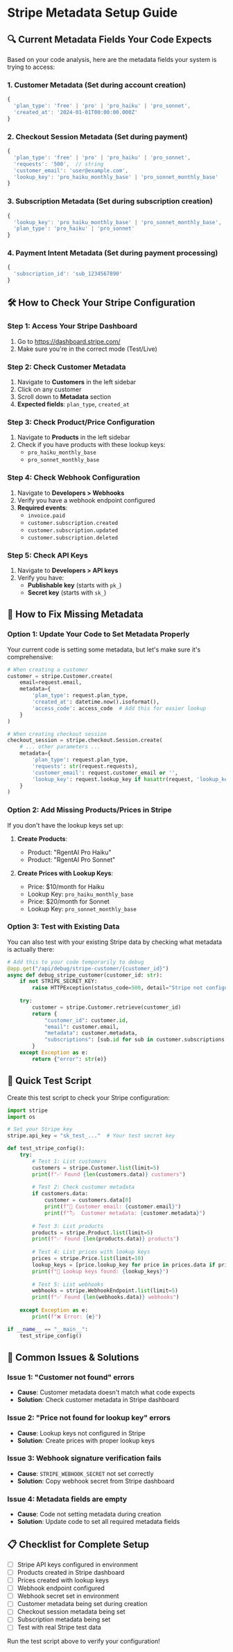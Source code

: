 # Stripe Metadata Setup Guide

## 🔍 **Current Metadata Fields Your Code Expects**

Based on your code analysis, here are the metadata fields your system is trying to access:

### **1. Customer Metadata (Set during account creation)**
```javascript
{
  'plan_type': 'free' | 'pro' | 'pro_haiku' | 'pro_sonnet',
  'created_at': '2024-01-01T00:00:00.000Z'
}
```

### **2. Checkout Session Metadata (Set during payment)**
```javascript
{
  'plan_type': 'free' | 'pro' | 'pro_haiku' | 'pro_sonnet',
  'requests': '500',  // string
  'customer_email': 'user@example.com',
  'lookup_key': 'pro_haiku_monthly_base' | 'pro_sonnet_monthly_base'
}
```

### **3. Subscription Metadata (Set during subscription creation)**
```javascript
{
  'lookup_key': 'pro_haiku_monthly_base' | 'pro_sonnet_monthly_base',
  'plan_type': 'pro_haiku' | 'pro_sonnet'
}
```

### **4. Payment Intent Metadata (Set during payment processing)**
```javascript
{
  'subscription_id': 'sub_1234567890'
}
```

## 🛠️ **How to Check Your Stripe Configuration**

### **Step 1: Access Your Stripe Dashboard**
1. Go to https://dashboard.stripe.com/
2. Make sure you're in the correct mode (Test/Live)

### **Step 2: Check Customer Metadata**
1. Navigate to **Customers** in the left sidebar
2. Click on any customer
3. Scroll down to **Metadata** section
4. **Expected fields**: `plan_type`, `created_at`

### **Step 3: Check Product/Price Configuration**
1. Navigate to **Products** in the left sidebar
2. Check if you have products with these lookup keys:
   - `pro_haiku_monthly_base`
   - `pro_sonnet_monthly_base`

### **Step 4: Check Webhook Configuration**
1. Navigate to **Developers > Webhooks**
2. Verify you have a webhook endpoint configured
3. **Required events**:
   - `invoice.paid`
   - `customer.subscription.created`
   - `customer.subscription.updated`
   - `customer.subscription.deleted`

### **Step 5: Check API Keys**
1. Navigate to **Developers > API keys**
2. Verify you have:
   - **Publishable key** (starts with `pk_`)
   - **Secret key** (starts with `sk_`)

## 🔧 **How to Fix Missing Metadata**

### **Option 1: Update Your Code to Set Metadata Properly**

Your current code is setting some metadata, but let's make sure it's comprehensive:

```python
# When creating a customer
customer = stripe.Customer.create(
    email=request.email,
    metadata={
        'plan_type': request.plan_type,
        'created_at': datetime.now().isoformat(),
        'access_code': access_code  # Add this for easier lookup
    }
)

# When creating checkout session
checkout_session = stripe.checkout.Session.create(
    # ... other parameters ...
    metadata={
        'plan_type': request.plan_type,
        'requests': str(request.requests),
        'customer_email': request.customer_email or '',
        'lookup_key': request.lookup_key if hasattr(request, 'lookup_key') else ''
    }
)
```

### **Option 2: Add Missing Products/Prices in Stripe**

If you don't have the lookup keys set up:

1. **Create Products**:
   - Product: "RgentAI Pro Haiku"
   - Product: "RgentAI Pro Sonnet"

2. **Create Prices with Lookup Keys**:
   - Price: $10/month for Haiku
   - Lookup Key: `pro_haiku_monthly_base`
   - Price: $20/month for Sonnet  
   - Lookup Key: `pro_sonnet_monthly_base`

### **Option 3: Test with Existing Data**

You can also test with your existing Stripe data by checking what metadata is actually there:

```python
# Add this to your code temporarily to debug
@app.get("/api/debug/stripe-customer/{customer_id}")
async def debug_stripe_customer(customer_id: str):
    if not STRIPE_SECRET_KEY:
        raise HTTPException(status_code=500, detail="Stripe not configured")
    
    try:
        customer = stripe.Customer.retrieve(customer_id)
        return {
            "customer_id": customer.id,
            "email": customer.email,
            "metadata": customer.metadata,
            "subscriptions": [sub.id for sub in customer.subscriptions.data]
        }
    except Exception as e:
        return {"error": str(e)}
```

## 🧪 **Quick Test Script**

Create this test script to check your Stripe configuration:

```python
import stripe
import os

# Set your Stripe key
stripe.api_key = "sk_test_..."  # Your test secret key

def test_stripe_config():
    try:
        # Test 1: List customers
        customers = stripe.Customer.list(limit=5)
        print(f"✅ Found {len(customers.data)} customers")
        
        # Test 2: Check customer metadata
        if customers.data:
            customer = customers.data[0]
            print(f"📧 Customer email: {customer.email}")
            print(f"🏷️  Customer metadata: {customer.metadata}")
        
        # Test 3: List products
        products = stripe.Product.list(limit=5)
        print(f"✅ Found {len(products.data)} products")
        
        # Test 4: List prices with lookup keys
        prices = stripe.Price.list(limit=10)
        lookup_keys = [price.lookup_key for price in prices.data if price.lookup_key]
        print(f"🔑 Lookup keys found: {lookup_keys}")
        
        # Test 5: List webhooks
        webhooks = stripe.WebhookEndpoint.list(limit=5)
        print(f"✅ Found {len(webhooks.data)} webhooks")
        
    except Exception as e:
        print(f"❌ Error: {e}")

if __name__ == "__main__":
    test_stripe_config()
```

## 🚨 **Common Issues & Solutions**

### **Issue 1: "Customer not found" errors**
- **Cause**: Customer metadata doesn't match what code expects
- **Solution**: Check customer metadata in Stripe dashboard

### **Issue 2: "Price not found for lookup key" errors**
- **Cause**: Lookup keys not configured in Stripe
- **Solution**: Create prices with proper lookup keys

### **Issue 3: Webhook signature verification fails**
- **Cause**: `STRIPE_WEBHOOK_SECRET` not set correctly
- **Solution**: Copy webhook secret from Stripe dashboard

### **Issue 4: Metadata fields are empty**
- **Cause**: Code not setting metadata during creation
- **Solution**: Update code to set all required metadata fields

## 📋 **Checklist for Complete Setup**

- [ ] Stripe API keys configured in environment
- [ ] Products created in Stripe dashboard
- [ ] Prices created with lookup keys
- [ ] Webhook endpoint configured
- [ ] Webhook secret set in environment
- [ ] Customer metadata being set during creation
- [ ] Checkout session metadata being set
- [ ] Subscription metadata being set
- [ ] Test with real Stripe test data

Run the test script above to verify your configuration! 